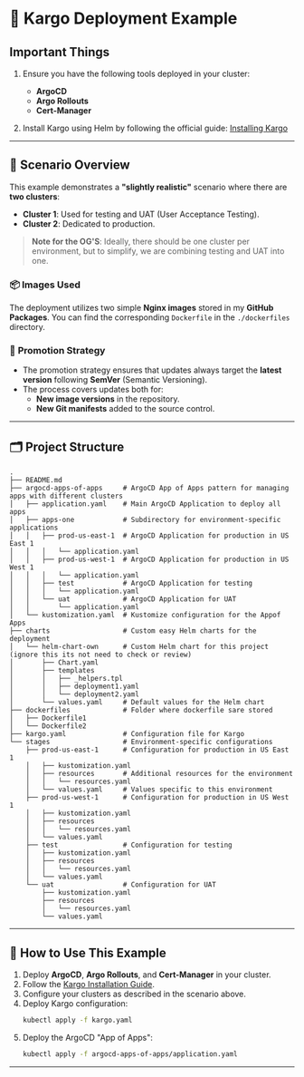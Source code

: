 # 📘 Kargo Deployment Example

## **Important Things**

1. Ensure you have the following tools deployed in your cluster:
   - **ArgoCD**
   - **Argo Rollouts**
   - **Cert-Manager**

2. Install Kargo using Helm by following the official guide:
   [Installing Kargo](https://docs.kargo.io/how-to-guides/installing-kargo/)

---

## 🔖 **Scenario Overview**

This example demonstrates a **"slightly realistic"** scenario where there are **two clusters**:

- **Cluster 1**: Used for testing and UAT (User Acceptance Testing).
- **Cluster 2**: Dedicated to production.

> **Note for the OG'S**: Ideally, there should be one cluster per environment, but to simplify, we are combining testing and UAT into one.

### 📦 **Images Used**

The deployment utilizes two simple **Nginx images** stored in my **GitHub Packages**. You can find the corresponding `Dockerfile` in the `./dockerfiles` directory.

### 🔄 **Promotion Strategy**

- The promotion strategy ensures that updates always target the **latest version** following **SemVer** (Semantic Versioning).
- The process covers updates both for:
  - **New image versions** in the repository.
  - **New Git manifests** added to the source control.

---

## 🗂 **Project Structure**

```
.
├── README.md              
├── argocd-apps-of-apps     # ArgoCD App of Apps pattern for managing apps with different clusters
│   ├── application.yaml    # Main ArgoCD Application to deploy all apps
│   ├── apps-one            # Subdirectory for environment-specific applications
│   │   ├── prod-us-east-1  # ArgoCD Application for production in US East 1
│   │   │   └── application.yaml
│   │   ├── prod-us-west-1  # ArgoCD Application for production in US West 1
│   │   │   └── application.yaml
│   │   ├── test            # ArgoCD Application for testing
│   │   │   └── application.yaml
│   │   └── uat             # ArgoCD Application for UAT
│   │       └── application.yaml
│   └── kustomization.yaml  # Kustomize configuration for the Appof Apps
├── charts                  # Custom easy Helm charts for the deployment
│   └── helm-chart-own      # Custom Helm chart for this project (ignore this its not need to check or review)
│       ├── Chart.yaml       
│       ├── templates       
│       │   ├── _helpers.tpl
│       │   ├── deployment1.yaml
│       │   └── deployment2.yaml
│       └── values.yaml     # Default values for the Helm chart
├── dockerfiles             # Folder where dockerfile sare stored
│   ├── Dockerfile1         
│   └── Dockerfile2        
├── kargo.yaml              # Configuration file for Kargo 
└── stages                  # Environment-specific configurations
    ├── prod-us-east-1      # Configuration for production in US East 1
    │   ├── kustomization.yaml
    │   ├── resources       # Additional resources for the environment
    │   │   └── resources.yaml
    │   └── values.yaml     # Values specific to this environment
    ├── prod-us-west-1      # Configuration for production in US West 1
    │   ├── kustomization.yaml
    │   ├── resources
    │   │   └── resources.yaml
    │   └── values.yaml
    ├── test                # Configuration for testing
    │   ├── kustomization.yaml
    │   ├── resources
    │   │   └── resources.yaml
    │   └── values.yaml
    └── uat                 # Configuration for UAT
        ├── kustomization.yaml
        ├── resources
        │   └── resources.yaml
        └── values.yaml
```

---

## 💠 **How to Use This Example**

1. Deploy **ArgoCD**, **Argo Rollouts**, and **Cert-Manager** in your cluster.
2. Follow the [Kargo Installation Guide](https://docs.kargo.io/how-to-guides/installing-kargo/).
3. Configure your clusters as described in the scenario above.
5. Deploy Kargo configuration:
   ```bash
   kubectl apply -f kargo.yaml
   ```
6. Deploy the ArgoCD "App of Apps":
   ```bash
   kubectl apply -f argocd-apps-of-apps/application.yaml
   ```
---

